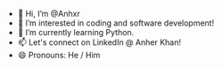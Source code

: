 - 👋 Hi, I’m @Anhxr
- 👀 I’m interested in coding and software development! 
- 🌱 I’m currently learning Python.
- 📫 Let's connect on LinkedIn @ Anher Khan!
- 😄 Pronouns: He / Him

<!---
Anhxr/Anhxr is a ✨ special ✨ repository because its `README.md` (this file) appears on your GitHub profile.
You can click the Preview link to take a look at your changes.
--->

